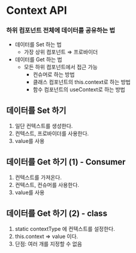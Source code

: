 # Context API

### 하위 컴포넌트 전체에 데이터를 공유하는 법 <br>
- 데이터를 Set 하는 법
    - 가장 상위 컴포넌트 ⇒ 프로바이더
- 데이터를 Get 하는 법
    - 모든 하위 컴포넌트에서 접근 가능
        - 컨슈머로 하는 방법
        - 클래스 컴포넌트의 this.context로 하는 방법
        - 함수 컴포넌트의 useContext로 하는 방법

## 데이터를 Set 하기 <br>
1. 일단 컨텍스트를 생성한다.
2. 컨텍스트, 프로바이더를 사용한다.
3. value를 사용

## 데이터를 Get 하기 (1) - Consumer <br>
1. 컨텍스트를 가져온다.
2. 컨텍스트, 컨슈머를 사용한다.
3. value를 사용

## 데이터를 Get 하기 (2) - class <br>
1. static contextType 에 컨텍스트를 설정한다.
2. this.context ⇒ value 이다.
3. 단점: 여러 개를 지정할 수 없음

